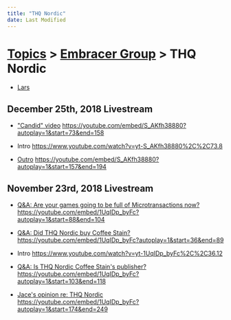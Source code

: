 ```yaml
---
title: "THQ Nordic"
date: Last Modified
---
```

# [Topics](../../topics.md) > [Embracer Group](../../topics/embracer-group.md) > THQ Nordic
* [Lars](../../topics/embracer-group/thq-nordic/lars.md)

## December 25th, 2018 Livestream
* ["Candid" video](../../transcriptions/yt-S_AKfh38880,73.8,157.12.md) https://youtube.com/embed/S_AKfh38880?autoplay=1&start=73&end=158

* Intro https://www.youtube.com/watch?v=yt-S_AKfh38880%2C%2C73.8
* [Outro](../../transcriptions/yt-S_AKfh38880,157.12,193.2.md) https://youtube.com/embed/S_AKfh38880?autoplay=1&start=157&end=194


## November 23rd, 2018 Livestream
* [Q&A: Are your games going to be full of Microtransactions now?](../../transcriptions/yt-1UqIDp_byFc,88.32,103.98.md) https://youtube.com/embed/1UqIDp_byFc?autoplay=1&start=88&end=104

* [Q&A: Did THQ Nordic buy Coffee Stain?](../../transcriptions/yt-1UqIDp_byFc,36.12,88.32.md) https://youtube.com/embed/1UqIDp_byFc?autoplay=1&start=36&end=89

* Intro https://www.youtube.com/watch?v=yt-1UqIDp_byFc%2C%2C36.12
* [Q&A: Is THQ Nordic Coffee Stain's publisher?](../../transcriptions/yt-1UqIDp_byFc,103.98,117.24.md) https://youtube.com/embed/1UqIDp_byFc?autoplay=1&start=103&end=118

* [Jace's opinion re: THQ Nordic](../../transcriptions/yt-1UqIDp_byFc,174.32,248.62.md) https://youtube.com/embed/1UqIDp_byFc?autoplay=1&start=174&end=249

